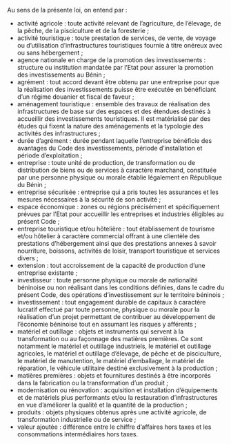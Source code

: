 Au sens de la présente loi, on entend par :
- activité agricole : toute activité relevant de l’agriculture, de l’élevage, de la pêche, de la pisciculture et de la foresterie ;
- activité touristique : toute prestation de services, de vente, de voyage ou d’utilisation d’infrastructures touristiques fournie à titre onéreux avec ou sans hébergement ;
- agence nationale en charge de la promotion des investissements : structure ou institution mandatée par l’Etat pour assurer la promotion des investissements au Bénin ;
- agrément : tout accord devant être obtenu par une entreprise pour que la réalisation des investissements puisse être exécutée en bénéficiant d’un régime douanier et fiscal de faveur ;
- aménagement touristique : ensemble des travaux de réalisation des infrastructures de base sur des espaces et des étendues destinés à accueillir des investissements touristiques. Il est matérialisé par des études qui fixent la nature des aménagements et la typologie des activités des infrastructures ;
- durée d’agrément : durée pendant laquelle l’entreprise bénéficie des avantages du Code des investissements, période d’installation et période d’exploitation ;
- entreprise : toute unité de production, de transformation ou de distribution de biens ou de services à caractère marchand, constituée par une personne physique ou morale établie légalement en République du Bénin ;
- entreprise sécurisée : entreprise qui a pris toutes les assurances et les mesures nécessaires à la sécurité de son activité ;
- espace économique : zones ou régions précisément et spécifiquement prévues par l’Etat pour accueillir les entreprises et industries éligibles au présent Code ;
- entreprise touristique et/ou hôtelière : tout établissement de tourisme et/ou hôtelier à caractère commercial offrant à une clientèle des prestations d’hébergement ainsi que des prestations annexes à savoir nourriture, boissons, activités de loisir, transport touristique et services divers ;
- extension : tout accroissement de la capacité de production d’une entreprise existante ;
- investisseur : toute personne physique ou morale de nationalité béninoise ou non réalisant dans les conditions définies, dans le cadre du présent Code, des opérations d’investissement sur le territoire béninois ;
- investissement : tout engagement durable de capitaux à caractère lucratif effectué par toute personne, physique ou morale pour la réalisation d’un projet permettant de contribuer au développement de l’économie béninoise tout en assumant les risques y afférents ;
- matériel et outillage : objets et instruments qui servent à la transformation ou au façonnage des matières premières. Ce sont notamment le matériel et outillage industriels, le matériel et outillage agricoles, le matériel et outillage d’élevage, de pêche et de pisciculture, le matériel de manutention, le matériel d’emballage, le matériel de réparation, le véhicule utilitaire destiné exclusivement à la production ;
- matières premières : objets et fournitures destinés à être incorporés dans la fabrication ou la transformation d’un produit ;
- modernisation ou rénovation : acquisition et installation d’équipements et de matériels plus performants et/ou la restauration d’infrastructures en vue d’améliorer la qualité et la quantité de la production ;
- produits : objets physiques obtenus après une activité agricole, de transformation industrielle ou de service ;
- valeur ajoutée : différence entre le chiffre d’affaires hors taxes et les consommations intermédiaires hors taxes.